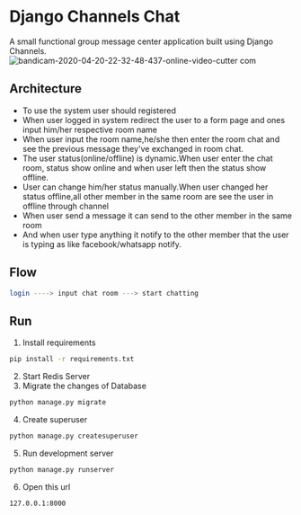 # Django Channels Chat
A small functional group message center application built using Django Channels.
![bandicam-2020-04-20-22-32-48-437-_online-video-cutter com_](https://user-images.githubusercontent.com/20891667/80091951-ca550180-8583-11ea-8c93-7a43f9f349ee.gif)


  ## Architecture ##
  - To use the system user should registered
  - When user logged in system redirect the user to a form page and ones input him/her respective room name
  - When user input the room name,he/she then enter the room chat and see the previous message they've exchanged in room chat.
  - The user status(online/offline) is dynamic.When user enter the chat room, status show online and when user left then the status show offline.
  - User can change him/her status manually.When user changed her status offline,all other member in the same room are see the user in offline through channel
  - When user send a message it can send to the other member in the same room
  - And when user type anything it notify to the other member that the user is typing as like facebook/whatsapp notify.
  
  ## Flow ##
  ```bash
  login ----> input chat room ---> start chatting
  ```
  
  ## Run ##
  
  1. Install requirements
  ```bash
  pip install -r requirements.txt
  ```
  2. Start Redis Server
  3. Migrate the changes of Database
  ```bash
  python manage.py migrate
  ```
  4. Create superuser
  ```bash
  python manage.py createsuperuser
  ```
  5. Run development server
  ```bash
  python manage.py runserver
  ```
  6. Open this url
  ```bash
  127.0.0.1:8000
  ```
